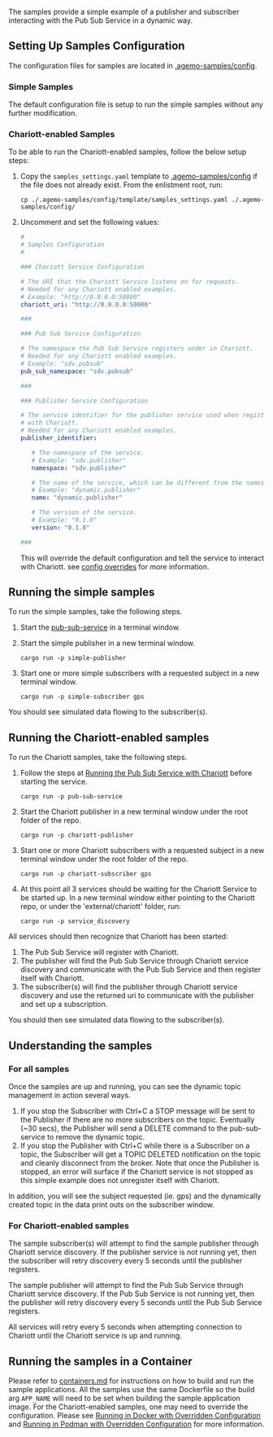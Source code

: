The samples provide a simple example of a publisher and subscriber interacting with the Pub Sub
Service in a dynamic way.

## Setting Up Samples Configuration

The configuration files for samples are located in [.agemo-samples/config](../.agemo-samples/config/).

### Simple Samples

The default configuration file is setup to run the simple samples without any further modification.

### Chariott-enabled Samples

To be able to run the Chariott-enabled samples, follow the below setup steps:

1. Copy the `samples_settings.yaml` template to [.agemo-samples/config](../.agemo-samples/config/)
if the file does not already exist. From the enlistment root, run:

   ```shell
   cp ./.agemo-samples/config/template/samples_settings.yaml ./.agemo-samples/config/
   ```

2. Uncomment and set the following values:

   ```yaml
   #
   # Samples Configuration
   #

   ### Chariott Service Configuration

   # The URI that the Chariott Service listens on for requests.
   # Needed for any Chariott enabled examples.
   # Example: "http://0.0.0.0:50000"
   chariott_uri: "http://0.0.0.0:50000"

   ###

   ### Pub Sub Service Configuration

   # The namespace the Pub Sub Service registers under in Chariott.
   # Needed for any Chariott enabled examples.
   # Example: "sdv.pubsub"
   pub_sub_namespace: "sdv.pubsub"

   ###

   ### Publisher Service Configuration

   # The service identifier for the publisher service used when registering
   # with Chariott.
   # Needed for any Chariott enabled examples.
   publisher_identifier:

      # The namespace of the service.
      # Example: "sdv.publisher"
      namespace: "sdv.publisher"

      # The name of the service, which can be different from the namespace.
      # Example: "dynamic.publisher"
      name: "dynamic.publisher"

      # The version of the service.
      # Example: "0.1.0"
      version: "0.1.0"

   ###
   ```

   This will override the default configuration and tell the service to interact with Chariott.
   see [config overrides](../docs/config-overrides.md) for more information.

## Running the simple samples

To run the simple samples, take the following steps.

1. Start the [pub-sub-service](../README.md#running-the-service) in a terminal window.
1. Start the simple publisher in a new terminal window.

    ```shell
    cargo run -p simple-publisher
    ```

1. Start one or more simple subscribers with a requested subject in a new terminal window.

    ```shell
    cargo run -p simple-subscriber gps
    ```

You should see simulated data flowing to the subscriber(s).

## Running the Chariott-enabled samples

To run the Chariott samples, take the following steps.

1. Follow the steps at
[Running the Pub Sub Service with Chariott](../pub-sub-service/README.md#running-the-pub-sub-service-with-chariott)
before starting the service.

    ```shell
    cargo run -p pub-sub-service
    ```

1. Start the Chariott publisher in a new terminal window under the root folder of the repo.

    ```shell
    cargo run -p chariott-publisher
    ```

1. Start one or more Chariott subscribers with a requested subject in a new terminal window under
   the root folder of the repo.

    ```shell
    cargo run -p chariott-subscriber gps
    ```

1. At this point all 3 services should be waiting for the Chariott Service to be started up. In a
   new terminal window either pointing to the Chariott repo, or under the 'external/chariott'
   folder, run:

    ```shell
    cargo run -p service_discovery
    ```

All services should then recognize that Chariott has been started:

1. The Pub Sub Service will register with Chariott.
1. The publisher will find the Pub Sub Service through Chariott service discovery and communicate
   with the Pub Sub Service and then register itself with Chariott.
1. The subscriber(s) will find the publisher through Chariott service discovery and use the
   returned uri to communicate with the publisher and set up a subscription.

You should then see simulated data flowing to the subscriber(s).

## Understanding the samples

### For all samples

Once the samples are up and running, you can see the dynamic topic management in action several
ways.

1. If you stop the Subscriber with Ctrl+C a STOP message will be sent to the Publisher if there are
   no more subscribers on the topic. Eventually (~30 secs), the Publisher will send a DELETE
   command to the pub-sub-service to remove the dynamic topic.
1. If you stop the Publisher with Ctrl+C while there is a Subscriber on a topic, the Subscriber
   will get a TOPIC DELETED notification on the topic and cleanly disconnect from the broker. Note
   that once the Publisher is stopped, an error will surface if the Chariott service is not stopped
   as this simple example does not unregister itself with Chariott.

In addition, you will see the subject requested (ie. gps) and the dynamically created topic in the
data print outs on the subscriber window.

### For Chariott-enabled samples

The sample subscriber(s) will attempt to find the sample publisher through Chariott service
discovery. If the publisher service is not running yet, then the subscriber will retry discovery
every 5 seconds until the publisher registers.

The sample publisher will attempt to find the Pub Sub Service through Chariott service discovery.
If the Pub Sub Service is not running yet, then the publisher will retry discovery every 5 seconds
until the Pub Sub Service registers.

All services will retry every 5 seconds when attempting connection to Chariott until the Chariott
service is up and running.

## Running the samples in a Container

Please refer to [containers.md](../docs/containers.md) for instructions on how to build and run the
sample applications. All the samples use the same Dockerfile so the build arg `APP_NAME` will need
to be set when building the sample application image. For the Chariott-enabled samples, one may
need to override the configuration. Please see
[Running in Docker with Overridden Configuration](../docs/containers.md#running-in-docker-with-overridden-configuration)
and
[Running in Podman with Overridden Configuration](../docs/containers.md#running-in-podman-with-overridden-configuration)
for more information.

